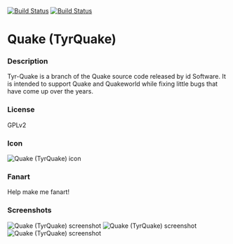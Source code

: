 [![Build Status](https://travis-ci.org/kodi-game/game.libretro.tyrquake.svg?branch=master)](https://travis-ci.org/kodi-game/game.libretro.tyrquake)
[![Build Status](https://ci.appveyor.com/api/projects/status/github/kodi-game/game.libretro.tyrquake?svg=true)](https://ci.appveyor.com/project/kodi-game/game-libretro-tyrquake)

# Quake (TyrQuake)

### Description

Tyr-Quake is a branch of the Quake source code released by id Software. It is intended to support Quake and Quakeworld while fixing little bugs that have come up over the years.

### License

GPLv2

### Icon

![Quake (TyrQuake) icon](game.libretro.tyrquake/resources/icon.png)

### Fanart

Help make me fanart!

### Screenshots

![Quake (TyrQuake) screenshot](game.libretro.tyrquake/resources/screenshot-01.jpg)
![Quake (TyrQuake) screenshot](game.libretro.tyrquake/resources/screenshot-02.jpg)
![Quake (TyrQuake) screenshot](game.libretro.tyrquake/resources/screenshot-03.jpg)

